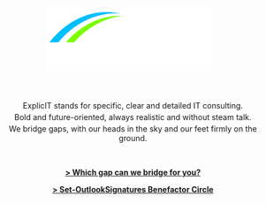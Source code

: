 ---
layout: page
title: '<img src="/assets/images/explicit consulting, color on transparent, company and slogan.png" alt="ExplicIT Consulting. We bridge the gap." style="height: 4em; object-fit: contain;"><!--ExplicIT Consulting. We bridge the gap.-->'
subtitle: |
  <br>

  <p class="subtitle is-3" style="margin-bottom:0.3em; margin-left:1em;">
    ExplicIT stands for specific, clear and detailed IT consulting.
  </p>

  <p class="subtitle is-3" style="margin-bottom:0.3em; margin-top:0.3em; margin-left:1em;">
    Bold and future-oriented, always realistic and without steam talk.
  </p>

  <p class="subtitle is-3" style="margin-top:0.3em; margin-left:1em;">
    We bridge gaps, with our heads in the sky and our feet firmly on the ground.
  </p>

  <p class="subtitle is-3" style="margin-left:1em;">
    &nbsp;
  </p>

  <p class="subtitle is-3" style="margin-left:1em;">
    <strong><a href="/services/">> Which gap can we bridge for you?</a></strong>
  </p>

  <p class="subtitle is-3" style="margin-left:1em;">
    <strong><a href="/open-source/set-outlooksignatures/">> Set-OutlookSignatures Benefactor Circle</a></strong>
  </p>
hero_image: "/assets/images/background, vietnam golden bridge.jpg"
hero_height: is-fullheight-with-navbar
hero_darken: true
description: We bridge the gap between strategy and execution. ExplicIT stands for specific, clear and detailed IT consulting.
redirect_from:
  - /home
  - /home/
---